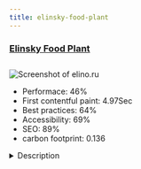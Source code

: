 ```yaml
---
title: elinsky-food-plant
---
```


<div style="height: 3rem">
  <a href="http://www.elino.ru/en/"><h3>Elinsky Food Plant</h3></a>
</div>
<img loading="lazy" src="/images/thumbs/elino.ru.jpg" alt="Screenshot of elino.ru" />
<ul>
  <li>Performace: 46%</li>
  <li>
    First contentful paint:
    4.97Sec
  </li>
  <li>Best practices: 64%</li>
  <li>Accessibility: 69%</li>
  <li>SEO: 89%</li>
  <li>carbon footprint: 0.136</li>
</ul>
<details>
  <summary>Description</summary>
  <p>Elinsky Food Plant is an enterprise well-known throughout the whole country. Our main activity is production of canned meat. We sell wide variety of our products throughout Russia via regional distributors and federal retail chains.We used Joomla 3.8, Gavick template and made more work with designer to create this site.</p>
</details>

